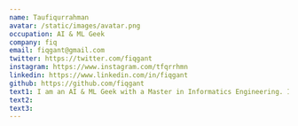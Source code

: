 ```yaml
---
name: Taufiqurrahman
avatar: /static/images/avatar.png
occupation: AI & ML Geek
company: fiq
email: fiqgant@gmail.com
twitter: https://twitter.com/fiqgant
instagram: https://www.instagram.com/tfqrrhmn
linkedin: https://www.linkedin.com/in/fiqgant
github: https://github.com/fiqgant
text1: I am an AI & ML Geek with a Master in Informatics Engineering. I am passionate about Machine Learning and Artificial Intelligence.
text2:
text3:
---
```

